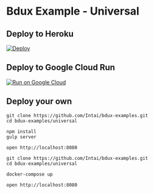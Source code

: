 # Bdux Example - Universal

## Deploy to Heroku
[![Deploy](https://www.herokucdn.com/deploy/button.svg)](https://heroku.com/deploy?template=https://github.com/Intai/bdux-examples/tree/universal)

## Deploy to Google Cloud Run
[![Run on Google Cloud](https://deploy.cloud.run/button.svg)](https://deploy.cloud.run?git_repo=https://github.com/Intai/bdux-examples&dir=universal)

## Deploy your own
```
git clone https://github.com/Intai/bdux-examples.git
cd bdux-examples/universal

npm install
gulp server

open http://localhost:8080
```

```
git clone https://github.com/Intai/bdux-examples.git
cd bdux-examples/universal

docker-compose up

open http://localhost:8080
```
